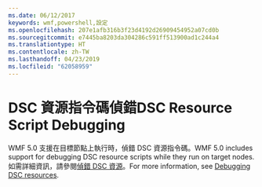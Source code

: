 ```yaml
---
ms.date: 06/12/2017
keywords: wmf,powershell,設定
ms.openlocfilehash: 207e1afb316b3f23d4192d26909454952a07cd0b
ms.sourcegitcommit: e7445ba8203da304286c591ff513900ad1c244a4
ms.translationtype: HT
ms.contentlocale: zh-TW
ms.lasthandoff: 04/23/2019
ms.locfileid: "62058959"
---
```

# <a name="dsc-resource-script-debugging"></a><span data-ttu-id="14e19-102">DSC 資源指令碼偵錯</span><span class="sxs-lookup"><span data-stu-id="14e19-102">DSC Resource Script Debugging</span></span>

<span data-ttu-id="14e19-103">WMF 5.0 支援在目標節點上執行時，偵錯 DSC 資源指令碼。</span><span class="sxs-lookup"><span data-stu-id="14e19-103">WMF 5.0 includes support for debugging DSC resource scripts while they run on target nodes.</span></span>
<span data-ttu-id="14e19-104">如需詳細資訊，請參閱[偵錯 DSC 資源](https://msdn.microsoft.com/powershell/dsc/debugresource)。</span><span class="sxs-lookup"><span data-stu-id="14e19-104">For more information, see [Debugging DSC resources](https://msdn.microsoft.com/powershell/dsc/debugresource).</span></span>
